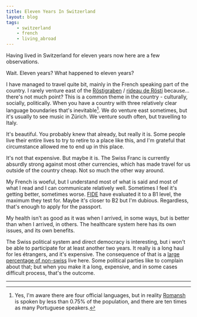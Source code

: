```yaml
---
title: Eleven Years In Switzerland
layout: blog
tags:
    - switzerland
    - french
    - living_abroad
---
```

Having lived in Switzerland for eleven years now here are a few observations.

Wait. Eleven years? What happened to eleven years?

I have managed to travel quite bit, mainly in the French speaking part of the country. I rarely venture east of the <a href="https://de.wikipedia.org/wiki/R%C3%B6stigraben">Röstigraben</a> / <a href="https://fr.wikipedia.org/wiki/R%C3%B6stigraben">rideau de Rösti</a> because... there's not much point? This is a common theme in the country - culturally, socially, politically. When you have a country with three relatively clear language boundaries that's inevitable[^1]. We do venture east sometimes, but it's usually to see music in Zürich. We venture south often, but travelling to Italy.

It's beautiful. You probably knew that already, but really it is. Some people live their entire lives to try to retire to a place like this, and I'm grateful that circumstance allowed me to end up in this place.

It's not that expensive. But maybe it is. The Swiss Franc is currently absurdly strong against most other currencies, which has made travel for us outside of the country cheap. Not so much the other way around.

My French is woeful, but I understand most of what is said and most of what I read and I can communicate relatively well. Sometimes I feel it's getting better, sometimes worse. <a href="https://fide-service.ch/en/">FIDE</a> have evaluated it to a B1 level, the maximum they test for. Maybe it's closer to B2 but I'm dubious. Regardless, that's enough to apply for the passport.

My health isn't as good as it was when I arrived, in some ways, but is better than when I arrived, in others. The healthcare system here has its own issues, and its own benefits.

The Swiss political system and direct democracy is interesting, but i won't be able to participate for at least another two years. It really is a long haul for les étrangers, and it's expensive. The consequence of that is a <a href="https://en.wikipedia.org/wiki/Demographics_of_Switzerland">large percentage of non-swiss</a> live here. Some political parties like to complain about that; but when you make it a long, expensive, and in some cases difficult process, that's the outcome.

<hr />

[^1]: Yes, I'm aware there are four official languages, but in reality <a href="https://en.wikipedia.org/wiki/Romansh_language">Romansh</a> is spoken by less than 0.75% of the population, and there are ten times as many Portuguese speakers.

